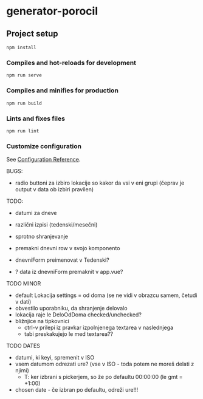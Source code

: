 # generator-porocil

## Project setup
```
npm install
```

### Compiles and hot-reloads for development
```
npm run serve
```

### Compiles and minifies for production
```
npm run build
```

### Lints and fixes files
```
npm run lint
```

### Customize configuration
See [Configuration Reference](https://cli.vuejs.org/config/).


BUGS:
- radio buttoni za izbiro lokacije so kakor da vsi v eni grupi (čeprav je output v data ob izbiri pravilen)

TODO:
- datumi za dneve
- različni izpisi (tedenski/mesečni)
- sprotno shranjevanje

- premakni dnevni row v svojo komponento
- dnevniForm preimenovat v Tedenski?
- ? data iz dnevniForm premaknit v app.vue?


TODO MINOR
- default Lokacija settings = od doma (se ne vidi v obrazcu samem, četudi v dati)
- obvestilo uporabniku, da shranjenje delovalo
- lokacija raje le DeloOdDoma checked/unchecked?
- bližnjice na tipkovnici
  - ctrl-v prilepi iz pravkar izpolnjenega textarea v naslednjega
  - tabi preskakujejo le med textarea??

TODO DATES
- datumi, ki keyi, spremenit v ISO
- vsem datumom odrezati ure?  (vse v ISO - toda potem ne moreš delati z njimi)
  - T: ker izbrani s pickerjem, so že po defaultu 00:00:00  (le gmt = +1:00)
- chosen date - če izbran po defaultu, odreži ure!!!



